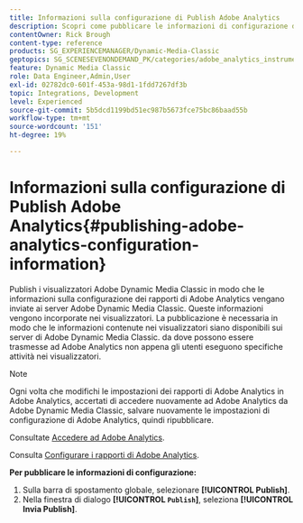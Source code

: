 ```yaml
---
title: Informazioni sulla configurazione di Publish Adobe Analytics
description: Scopri come pubblicare le informazioni di configurazione di Adobe Analytics da Adobe Dynamic Media Classic.
contentOwner: Rick Brough
content-type: reference
products: SG_EXPERIENCEMANAGER/Dynamic-Media-Classic
geptopics: SG_SCENESEVENONDEMAND_PK/categories/adobe_analytics_instrumentation_kit
feature: Dynamic Media Classic
role: Data Engineer,Admin,User
exl-id: 02782dc0-601f-453a-98d1-1fdd7267df3b
topic: Integrations, Development
level: Experienced
source-git-commit: 5b5dcd1199bd51ec987b5673fce75bc86baad55b
workflow-type: tm+mt
source-wordcount: '151'
ht-degree: 19%

---
```


# Informazioni sulla configurazione di Publish Adobe Analytics{#publishing-adobe-analytics-configuration-information}

Publish i visualizzatori Adobe Dynamic Media Classic in modo che le informazioni sulla configurazione dei rapporti di Adobe Analytics vengano inviate ai server Adobe Dynamic Media Classic. Queste informazioni vengono incorporate nei visualizzatori. La pubblicazione è necessaria in modo che le informazioni contenute nei visualizzatori siano disponibili sui server di Adobe Dynamic Media Classic. da dove possono essere trasmesse ad Adobe Analytics non appena gli utenti eseguono specifiche attività nei visualizzatori. 

>[!NOTE]
>
>Ogni volta che modifichi le impostazioni dei rapporti di Adobe Analytics in Adobe Analytics, accertati di accedere nuovamente ad Adobe Analytics da Adobe Dynamic Media Classic, salvare nuovamente le impostazioni di configurazione di Adobe Analytics, quindi ripubblicare.

Consultate [Accedere ad Adobe Analytics](log-analytics.md#log_in_to_adobe_analytics).

Consulta [Configurare i rapporti di Adobe Analytics](configuring-analytics-reports.md#configuring_adobe_analytics_reports).

**Per pubblicare le informazioni di configurazione:**

1. Sulla barra di spostamento globale, selezionare **[!UICONTROL Publish]**.
1. Nella finestra di dialogo **[!UICONTROL `Publish`]**, seleziona **[!UICONTROL Invia Publish]**.
